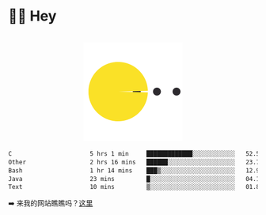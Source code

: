 
# 👋🏻 Hey
<div align="center">
	<br>
	<img src="https://raw.githubusercontent.com/Aniket965/Aniket965/master/pacman.svg?sanitize=true" width="200" height="200">
	<br>
</div>

<!--START_SECTION:waka-->

```txt
C                      5 hrs 1 min     █████████████░░░░░░░░░░░░   52.53 %
Other                  2 hrs 16 mins   ██████░░░░░░░░░░░░░░░░░░░   23.79 %
Bash                   1 hr 14 mins    ███▒░░░░░░░░░░░░░░░░░░░░░   12.96 %
Java                   23 mins         █░░░░░░░░░░░░░░░░░░░░░░░░   04.16 %
Text                   10 mins         ▒░░░░░░░░░░░░░░░░░░░░░░░░   01.84 %
```

<!--END_SECTION:waka-->

 ➡️  来我的网站瞧瞧吗？[这里](https://www.shaolongfei.com)
